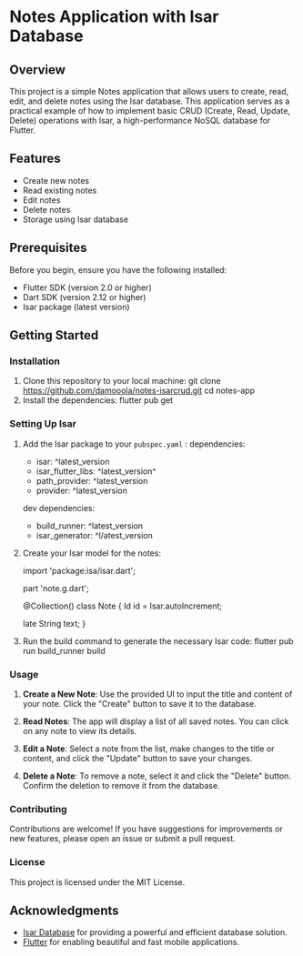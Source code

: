 
# Notes Application with Isar Database

## Overview

This project is a simple Notes application that allows users to create, read, edit, and delete notes using the Isar database. This application serves as a practical example of how to implement basic CRUD (Create, Read, Update, Delete) operations with Isar, a high-performance NoSQL database for Flutter.

## Features

- Create new notes
- Read existing notes
- Edit notes
- Delete notes
- Storage using Isar database

## Prerequisites

Before you begin, ensure you have the following installed:

- Flutter SDK (version 2.0 or higher)
- Dart SDK (version 2.12 or higher)
- Isar package (latest version)

## Getting Started

### Installation

1. Clone this repository to your local machine:
git clone <https://github.com/damooola/notes-isarcrud.git>
   cd notes-app
2. Install the dependencies:
flutter pub get

### Setting Up Isar

1. Add the Isar package to your  `pubspec.yaml` :
   dependencies:

   - isar: ^latest_version
   - isar_flutter_libs: ^latest_version^
   - path_provider: ^latest_version
   - provider: ^latest_version

   dev dependencies:

   - build_runner: ^latest_version
   - isar_generator: ^l/atest_version

2. Create your Isar model for the notes:

   import 'package:isa/isar.dart';

   part 'note.g.dart';

   @Collection()
   class Note {
     Id id = Isar.autoIncrement;

     late String text;
   }

3. Run the build command to generate the necessary Isar code:
flutter pub run build_runner build

### Usage

1. **Create a New Note**: Use the provided UI to input the title and content of your note. Click the "Create" button to save it to the database.

2. **Read Notes**: The app will display a list of all saved notes. You can click on any note to view its details.

3. **Edit a Note**: Select a note from the list, make changes to the title or content, and click the "Update" button to save your changes.

4. **Delete a Note**: To remove a note, select it and click the "Delete" button. Confirm the deletion to remove it from the database.

### Contributing

Contributions are welcome! If you have suggestions for improvements or new features, please open an issue or submit a pull request.

### License

This project is licensed under the MIT License.

## Acknowledgments

- [Isar Database](https://isar.dev/) for providing a powerful and efficient database solution.
- [Flutter](https://flutter.dev/) for enabling beautiful and fast mobile applications.
